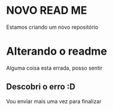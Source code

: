 # NOVO READ ME

Estamos criando um novo repositório

# Alterando o readme

Alguma coisa esta errada, posso sentir

## Descobri o erro :D

Vou enviar mais uma vez para finalizar